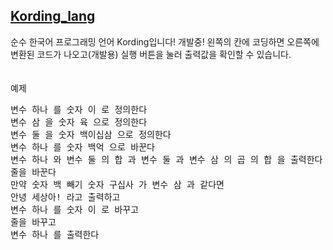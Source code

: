 ## <a href = "https://recu3125.github.io/Kording_lang/">Kording_lang</a>
순수 한국어 프로그래밍 언어 Kording입니다! 개발중!
왼쪽의 칸에 코딩하면 오른쪽에 변환된 코드가 나오고(개발용) 실행 버튼을 눌러 출력값을 확인할 수 있습니다.
<br>
<br>
<br>예제
<pre>
변수 하나 를 숫자 이 로 정의한다
변수 삼 을 숫자 육 으로 정의한다
변수 둘 을 숫자 백이십삼 으로 정의한다
변수 하나 를 숫자 백억 으로 바꾼다
변수 하나 와 변수 둘 의 합 과 변수 둘 과 변수 삼 의 곱 의 합 을 출력한다
줄을 바꾼다
만약 숫자 백 빼기 숫자 구십사 가 변수 삼 과 같다면
안녕 세상아! 라고 출력하고
변수 하나 를 숫자 이 로 바꾸고
줄을 바꾸고
변수 하나 를 출력한다
</pre>
